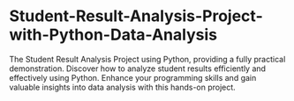 # Student-Result-Analysis-Project-with-Python-Data-Analysis

The Student Result Analysis Project using Python, providing a fully practical demonstration. 
Discover how to analyze student results efficiently and effectively using Python.
Enhance your programming skills and gain valuable insights into data analysis with this hands-on project.
